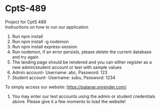 # CptS-489
Project for CptS 489
<br>
Instructions on how to run our application
<br>
1. Run npm install
2. Run npm install -g nodemon
3. Run npm install express-session
4. Run nodemon, if an error persists, please delete the current database and try again
5. The landing page should be rendered and you can either register as a new admin/student account or test with sample values
6. Admin account- Username: abc, Password: 123
7. Student account- Username: subu, Password: 1234

To simply access our website:
https://palanar.onrender.com/

1. You may enter our test accounts using the admin or student credentials above. Please give it a few moments to load the website!
